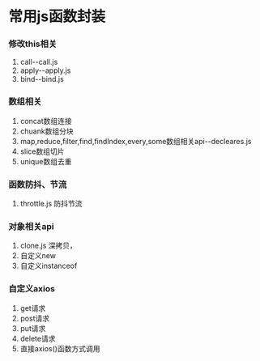# 常用js函数封装

### 修改this相关

1. call--call.js
2. apply--apply.js
3. bind--bind.js

### 数组相关

1. concat数组连接
2. chuank数组分块
3. map,reduce,filter,find,findIndex,every,some数组相关api--decleares.js
4. slice数组切片
5. unique数组去重

### 函数防抖、节流
1. throttle.js 防抖节流

### 对象相关api
1. clone.js 深拷贝，
2. 自定义new
3. 自定义instanceof

### 自定义axios
1. get请求
2. post请求
3. put请求
4. delete请求
5. 直接axios()函数方式调用



